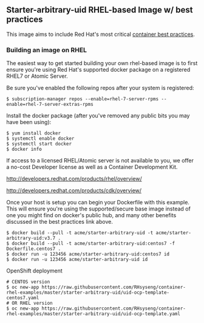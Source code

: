 ## Starter-arbitrary-uid RHEL-based Image w/ best practices 
This image aims to include Red Hat's most critical [container best practices](http://docs.projectatomic.io/container-best-practices/).

### Building an image on RHEL
The easiest way to get started building your own rhel-based image is to first ensure you're using Red Hat's supported docker package on a registered RHEL7 or Atomic Server.

Be sure you've enabled the following repos after your system is registered:
```shell
$ subscription-manager repos --enable=rhel-7-server-rpms --enable=rhel-7-server-extras-rpms
```
Install the docker package (after you've removed any public bits you may have been using):
```shell
$ yum install docker
$ systemctl enable docker
$ systemctl start docker
$ docker info
```
If access to a licensed RHEL/Atomic server is not available to you, we offer a no-cost Developer license as well as a Container Development Kit.

http://developers.redhat.com/products/rhel/overview/  

http://developers.redhat.com/products/cdk/overview/

Once your host is setup you can begin your Dockerfile with this example. This will ensure you're using the supported/secure base image instead of one you might find on docker's public hub, and many other benefits discussed in the best practices link above.
```shell
$ docker build --pull -t acme/starter-arbitrary-uid -t acme/starter-arbitrary-uid:v3.7 .
$ docker build --pull -t acme/starter-arbitrary-uid:centos7 -f Dockerfile.centos7 .
$ docker run -u 123456 acme/starter-arbitrary-uid:centos7 id
$ docker run -u 123456 acme/starter-arbitrary-uid id
```
OpenShift deployment
```shell
# CENTOS version
$ oc new-app https://raw.githubusercontent.com/RHsyseng/container-rhel-examples/master/starter-arbitrary-uid/uid-ocp-template-centos7.yaml
# OR RHEL version
$ oc new-app https://raw.githubusercontent.com/RHsyseng/container-rhel-examples/master/starter-arbitrary-uid/uid-ocp-template.yaml
```